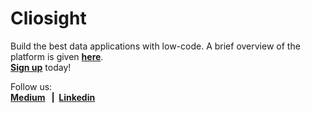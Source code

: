 # Cliosight

Build the best data applications with low-code. A brief overview of the platform is given <b>[here](platform_overview.md)</b>.<br/><b>[Sign up](https://app.cliosight.com/app/forms/67/show/public?noNavbar=true)</b> today!
      
Follow us:    
<b>[Medium](https://medium.com/@cliosight) &nbsp;&nbsp;|&nbsp;&nbsp;[Linkedin](https://www.linkedin.com/company/14571342)&nbsp;&nbsp;</b>



